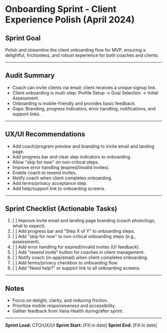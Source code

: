 # Onboarding Sprint - Client Experience Polish (April 2024)

## Sprint Goal
Polish and streamline the client onboarding flow for MVP, ensuring a delightful, frictionless, and robust experience for both coaches and clients.

---

## Audit Summary
- Coach can invite clients via email; client receives a unique signup link.
- Client onboarding is multi-step: Profile Setup → Goal Selection → Initial Assessment.
- Onboarding is mobile-friendly and provides basic feedback.
- Gaps: Branding, progress indicators, error handling, notifications, and support links.

---

## UX/UI Recommendations
- Add coach/program preview and branding to invite email and landing page.
- Add progress bar and clear step indicators to onboarding.
- Allow "skip for now" on non-critical steps.
- Improve error handling (expired/invalid invites).
- Enable coach to resend invites.
- Notify coach when client completes onboarding.
- Add terms/privacy acceptance step.
- Add help/support link to onboarding screens.

---

## Sprint Checklist (Actionable Tasks)

1. [ ] Improve invite email and landing page branding (coach photo/logo, what to expect).
2. [ ] Add progress bar and "Step X of Y" to onboarding steps.
3. [ ] Add "skip for now" to non-critical onboarding steps (e.g., assessment).
4. [ ] Add error handling for expired/invalid invites (UI feedback).
5. [ ] Add "resend invite" button for coaches in client management.
6. [ ] Notify coach (in-app/email) when client completes onboarding.
7. [ ] Add terms/privacy checkbox to onboarding flow.
8. [ ] Add "Need help?" or support link to all onboarding screens.

---

## Notes
- Focus on delight, clarity, and reducing friction.
- Prioritize mobile responsiveness and accessibility.
- Gather feedback from Vana Health during/after sprint.

---

**Sprint Lead:** CTO/UX/UI
**Sprint Start:** [Fill in date]
**Sprint End:** [Fill in date] 